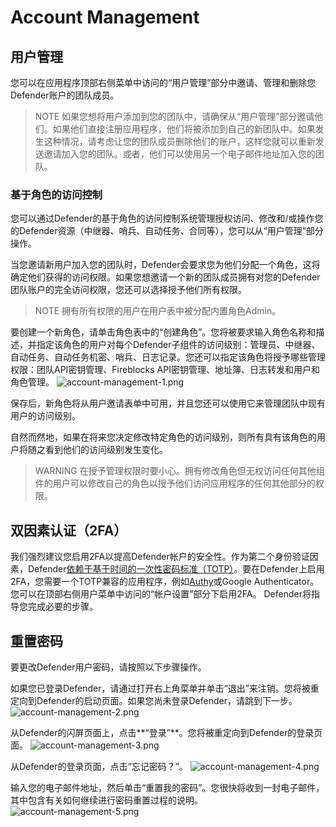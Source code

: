 # Account Management

## 用户管理
您可以在应用程序顶部右侧菜单中访问的“用户管理”部分中邀请、管理和删除您Defender账户的团队成员。

>NOTE
如果您想将用户添加到您的团队中，请确保从“用户管理”部分邀请他们。如果他们直接注册应用程序，他们将被添加到自己的新团队中。如果发生这种情况，请考虑让您的团队成员删除他们的账户，这样您就可以重新发送邀请加入您的团队。或者，他们可以使用另一个电子邮件地址加入您的团队。

### 基于角色的访问控制

您可以通过Defender的基于角色的访问控制系统管理授权访问、修改和/或操作您的Defender资源（中继器、哨兵、自动任务、合同等），您可以从“用户管理”部分操作。

当您邀请新用户加入您的团队时，Defender会要求您为他们分配一个角色，这将确定他们获得的访问权限。如果您想邀请一个新的团队成员拥有对您的Defender团队账户的完全访问权限，您还可以选择授予他们所有权限。

>NOTE
拥有所有权限的用户在用户表中被分配内置角色Admin。

要创建一个新角色，请单击角色表中的“创建角色”。您将被要求输入角色名称和描述，并指定该角色的用户对每个Defender子组件的访问级别：管理员、中继器、自动任务、自动任务机密、哨兵、日志记录。您还可以指定该角色将授予哪些管理权限：团队API密钥管理、Fireblocks API密钥管理、地址簿、日志转发和用户和角色管理。
![account-management-1.png](img/account-management-1.png)

保存后，新角色将从用户邀请表单中可用，并且您还可以使用它来管理团队中现有用户的访问级别。

自然而然地，如果在将来您决定修改特定角色的访问级别，则所有具有该角色的用户将随之看到他们的访问级别发生变化。

>WARNING
在授予管理权限时要小心。拥有修改角色但无权访问任何其他组件的用户可以修改自己的角色以授予他们访问应用程序的任何其他部分的权限。

## 双因素认证（2FA）
我们强烈建议您启用2FA以提高Defender帐户的安全性。作为第二个身份验证因素，Defender[依赖于基于时间的一次性密码标准（TOTP）](https://en.wikipedia.org/wiki/Time-based_One-time_Password_algorithm)。要在Defender上启用2FA，您需要一个TOTP兼容的应用程序，例如[Authy](https://authy.com/)或Google Authenticator。您可以在顶部右侧用户菜单中访问的“帐户设置”部分下启用2FA。 Defender将指导您完成必要的步骤。

## 重置密码
要更改Defender用户密码，请按照以下步骤操作。

如果您已登录Defender，请通过打开右上角菜单并单击“退出”来注销。您将被重定向到Defender的启动页面。如果您尚未登录Defender，请跳到下一步。
![account-management-2.png](img/account-management-2.png)

从Defender的闪屏页面上，点击**“登录”**。您将被重定向到Defender的登录页面。
![account-management-3.png](img/account-management-3.png)

从Defender的登录页面，点击“忘记密码？”。
![account-management-4.png](img/account-management-4.png)

输入您的电子邮件地址，然后单击“重置我的密码”。您很快将收到一封电子邮件，其中包含有关如何继续进行密码重置过程的说明。
![account-management-5.png](img/account-management-5.png)
